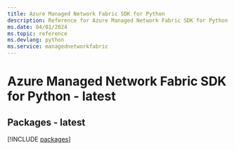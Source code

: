 ```yaml
---
title: Azure Managed Network Fabric SDK for Python
description: Reference for Azure Managed Network Fabric SDK for Python
ms.date: 04/01/2024
ms.topic: reference
ms.devlang: python
ms.service: managednetworkfabric
---
```

# Azure Managed Network Fabric SDK for Python - latest
## Packages - latest
[!INCLUDE [packages](managed-network-fabric-index.md)]